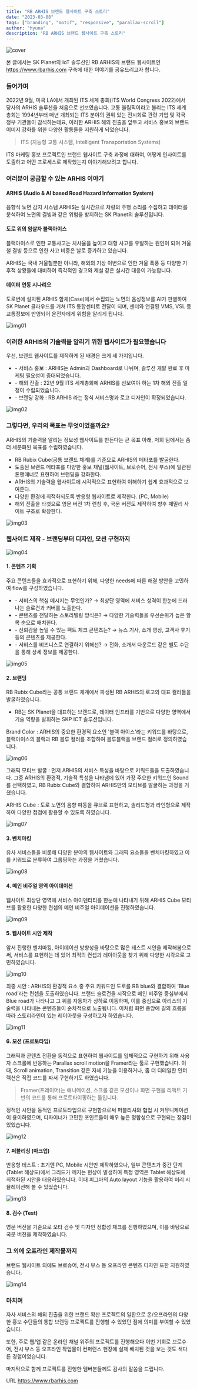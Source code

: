 ```yaml
---
title: "RB ARHIS 브랜드 웹사이트 구축 스토리"
date: "2023-03-08"
tags: ["branding", "motif", "responsive", "parallax-scroll"]
author: "hyuna"
description: "RB ARHIS 브랜드 웹사이트 구축 스토리"
---
```


![cover](./cover.png)

본 글에서는 SK Planet의 IoT 솔루션인 RB ARHIS의 브랜드 웹사이트인 https://www.rbarhis.com 구축에 대한 이야기를 공유드리고자 합니다.
​

### 들어가며

2022년 9월, 미국 LA에서 개최된 ITS 세계 총회(ITS World Congress 2022)에서 당사의 ARHIS 솔루션을 처음으로 선보였습니다.
교통 올림픽이라고 불리는 ITS 세계 총회는 1994년부터 매년 개최되는 ITS 분야의 권위 있는 전시회로 관련 기업 및 각국 정부 기관들이 참석하는데요,
이러한 ARHIS 해외 진출을 앞두고 서비스 홍보와 브랜드 이미지 강화를 위한 다양한 활동들을 지원하게 되었습니다.

> ITS (지능형 교통 시스템, Intelligent Transportation Systems)​

ITS 마케팅 홍보 프로젝트인 브랜드 웹사이트 구축 과정에 대하여, 어떻게 인사이트를 도출하고 어떤 프로세스로 제작했는지 이야기해보려고 합니다.
​

### 여러분이 궁금할 수 있는 ARHIS 이야기

#### ARHIS (Audio & AI based Road Hazard Information System)

음향식 노면 감지 시스템 ARHIS는 실시간으로 차량의 주행 소리를 수집하고 데이터를 분석하여 노면의 결빙과 같은 위험을 방지하는 SK Planet의 솔루션입니다.
​

#### 도로 위의 암살자 블랙아이스

블랙아이스로 인한 교통사고는 치사율을 높이고 대형 사고를 유발하는 원인이 되며 겨울철 결빙 등으로 인한 사고 비중은 날로 증가하고 있습니다.

ARHIS는 국내 겨울철뿐만 아니라, 해외의 기상 이변으로 인한 겨울 폭풍 등 다양한 기후적 상황들에 대비하여 즉각적인 경고와 제설 같은 실시간 대응이 가능합니다.
​

#### 데이터 연동 시나리오

도로변에 설치된 ARHIS 함체(Case)에서 수집되는 노면의 음성정보를 AI가 판별하여 SK Planet 클라우드를 거쳐 ITS 통합센터로 전달이 되며, 센터와 연결된 VMS, VSL 등 교통정보에 반영되어 운전자에게 위험을 알리게 됩니다.

![img01](./img01.png)
​

### 이러한 ARHIS의 기술력을 알리기 위한 웹사이트가 필요했습니다

우선, 브랜드 웹사이트를 제작하게 된 배경은 크게 세 가지입니다.

- \- 서비스 홍보 : ARHIS는 Admin과 Dashboard로 나뉘며, 솔루션 개발 완료 후 마케팅 필요성이 증대되었습니다.
- \- 해외 진출 : 22년 9월 ITS 세계총회에 ARHIS를 선보여야 하는 1차 해외 진출 일정이 수립되었습니다.
- \- 브랜딩 강화 : RB ARHIS 라는 정식 서비스명과 로고 디자인이 확정되었습니다.

![img02](./img02.png)

### 그렇다면, 우리의 목표는 무엇이었을까요?

ARHIS의 기술력을 알리는 정보성 웹사이트를 만든다는 큰 목표 아래, 저희 팀에서는 좀 더 세분화된 목표를 수립하였습니다.

- RB Rubix Cube(공통 브랜드 체계)를 기준으로 ARHIS의 메타포를 발굴한다.
- 도출된 브랜드 메타포를 다양한 홍보 채널(웹사이트, 브로슈어, 전시 부스)에 일관된 톤앤매너로 표현하여 브랜딩을 강화한다.
- ARHIS의 기술력을 웹사이트에 시각적으로 표현하여 이해하기 쉽게 효과적으로 보여준다.
- 다양한 환경에 최적화되도록 반응형 웹사이트로 제작한다. (PC, Mobile)
- 해외 진출을 타겟으로 영문 버전 1차 런칭 후, 국문 버전도 제작하여 향후 패밀리 사이트 구조로 확장한다.

![img03](./img03.png)

### 웹사이트 제작 - 브랜딩부터 디자인, 모션 구현까지

![img04](./img04.png)

#### 1. 콘텐츠 기획

주요 콘텐츠들을 효과적으로 표현하기 위해, 다양한 needs에 따른 해결 방안을 고민하여 flow를 구성하였습니다.

- \- 서비스의 핵심 메시지는 무엇인가? → 최상단 영역에 서비스 성격이 한눈에 드러나는 슬로건과 커버를 노출한다.
- \- 콘텐츠를 전달하는 스토리텔링 방식은? → 다양한 기술력들을 우선순위가 높은 항목 순으로 배치한다.
- \- 신뢰감을 높일 수 있는 팩트 체크 콘텐츠는? → 뉴스 기사, 소개 영상, 고객사 후기 등의 콘텐츠를 제공한다.
- \- 서비스를 비즈니스로 연결하기 위해선? → 전화, 소개서 다운로드 같은 별도 수단을 통해 상세 정보를 제공한다.

![img05](./img05.png)

#### 2. 브랜딩

RB Rubix Cube라는 공통 브랜드 체계에서 파생된 RB ARHIS의 로고와 대표 컬러들을 발굴하였습니다.

- RB는 SK Planet을 대표하는 브랜드로, 데이터 인프라를 기반으로 다양한 영역에서 기술 역량을 발휘하는 SKP ICT 솔루션입니다.​

Brand Color : ARHIS의 중요한 환경적 요소인 '블랙 아이스'라는 키워드를 바탕으로, 블랙아이스의 블랙과 RB 블루 컬러를 조합하여 블루블랙을 브랜드 컬러로 정의하였습니다.

![img06](./img06.png)

그래픽 모티브 발굴 : 먼저 ARHIS의 서비스 특성을 바탕으로 키워드들을 도출하였습니다.
그중 ARHIS의 환경적, 기술적 특성을 나타냄에 있어 가장 주요한 키워드인 Sound를 선택하였고, RB Rubix Cube와 결합하여 ARHIS만의 모티브를 발굴하는 과정을 거쳤습니다.

ARHIS Cube : 도로 노면의 음향 파동을 큐브로 표현하고, 솔리드형과 라인형으로 제작하여 다양한 접점에 활용할 수 있도록 하였습니다.

![img07](./img07.png)

#### 3. 벤치마킹

유사 서비스들을 비롯해 다양한 분야의 웹사이트와 그래픽 요소들을 벤치마킹하였고 이를 키워드로 분류하여 그룹핑하는 과정을 거쳤습니다.

![img08](./img08.png)
​

#### 4. 메인 비주얼 영역 아이데이션

웹사이트 최상단 영역에 서비스 아이덴티티를 한눈에 나타내기 위해 ARHIS Cube 모티브를 활용한 다양한 컨셉의 메인 비주얼 아이데이션을 진행하였습니다.

![img09](./img09.png)
​

#### 5. 웹사이트 시안 제작

앞서 진행한 벤치마킹, 아이데이션 방향성을 바탕으로 많은 테스트 시안을 제작해봄으로써, 서비스를 표현하는 데 있어 최적의 컨셉과 레이아웃을 찾기 위해 다양한 시각으로 고민하였습니다.

![img10](./img10.png)

최종 시안 : ARHIS의 환경적 요소 중 주요 키워드인 도로를 RB blue와 결합하여 ‘Blue road’라는 컨셉을 도출하였습니다.
브랜드 슬로건을 시작으로 메인 비주얼 중심부에서 Blue road가 나타나고 그 위를 자동차가 상하로 이동하며, 이를 중심으로 아리스의 기술력을 나타내는 콘텐츠들이 순차적으로 노출됩니다.
이처럼 화면 중앙에 길의 흐름을 따라 스토리라인이 있는 레이아웃을 구성하고자 하였습니다.

![img11](./img11.png)
​

#### 6. 모션 (프로토타입)

그래픽과 콘텐츠 전환을 동적으로 표현하여 웹사이트를 입체적으로 구현하기 위해 사용자 스크롤에 반응하는 Parallax scroll motion을 Framer라는 툴로 구현했습니다.
이때, Scroll animation, Transition 같은 자체 기능을 이용하거나, 좀 더 디테일한 인터랙션은 직접 코드를 짜서 구현하기도 하였습니다.

> Framer(프레이머)는 애니메이션, 스크롤 같은 모션이나 화면 구현을 리액트 기반의 코드를 통해 프로토타이핑하는 툴입니다.

정적인 시안을 동적인 프로토타입으로 구현함으로써 퍼블리셔와 협업 시 커뮤니케이션이 용이하였으며, 디자이너가 고민한 포인트들이 매우 높은 정합성으로 구현되는 장점이 있었습니다.

![img12](./img12.png)

#### 7. 퍼블리싱 (마크업)

반응형 테스트 : 초기엔 PC, Mobile 시안만 제작하였으나, 일부 콘텐츠가 중간 단계(Tablet 해상도)에서 그리드가 깨지는 현상이 발생하여 특정 영역은 Tablet 해상도에 최적화된 시안을 대응하였습니다.
이때 피그마의 Auto layout 기능을 활용하여 미리 시뮬레이션해 볼 수 있었습니다.

![img13](./img13.png)

#### 8. 검수 (Test)

영문 버전을 기준으로 오타 검수 및 디자인 정합성 체크를 진행하였으며, 이를 바탕으로 국문 버전을 제작하였습니다.
​

### 그 외에 오프라인 제작물까지

브랜드 웹사이트 외에도 브로슈어, 전시 부스 등 오프라인 콘텐츠 디자인 또한 지원하였습니다.

![img14](./img14.png)

### 마치며

자사 서비스의 해외 진출을 위한 브랜드 확산 프로젝트의 일환으로 온/오프라인의 다양한 홍보 수단들의 통합 브랜딩 프로젝트를 진행할 수 있었던 점에 의미를 부여할 수 있었습니다.

또한, 주로 웹/앱 같은 온라인 채널 위주의 프로젝트를 진행해오다 이번 기회로 브로슈어, 전시 부스 등 오프라인 작업물이 컨퍼런스 현장에 실제 배치된 것을 보는 것도 색다른 경험이었습니다.

마지막으로 함께 프로젝트를 진행한 멤버분들께도 감사의 말씀을 드립니다.

URL https://www.rbarhis.com
